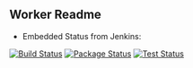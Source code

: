 ## Worker Readme 
* Embedded Status from Jenkins:

[![Build Status](http://jenkins.serverofi.duckdns.org/buildStatus/icon?job=instavote%2Fworker-build)](http://jenkins.serverofi.duckdns.org/job/instavote/job/worker-build/)
[![Package Status](http://jenkins.serverofi.duckdns.org/buildStatus/icon?job=instavote%2Fworker-package)](http://jenkins.serverofi.duckdns.org/job/instavote/job/worker-package/)
[![Test Status](http://jenkins.serverofi.duckdns.org/buildStatus/icon?job=instavote%2Fworker-test)](http://jenkins.serverofi.duckdns.org/job/instavote/job/worker-test/)
